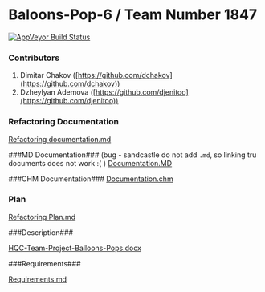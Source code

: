Baloons-Pop-6 / Team Number 1847
=============================================
 [![AppVeyor Build Status](https://ci.appveyor.com/api/projects/status/jku85e7p6yafriub/branch/master?svg=true)](https://ci.appveyor.com/project/dchakov/hqc-teamwork-baloons-pop-6/branch/master)

### Contributors ###


1. Dimitar Chakov ([https://github.com/dchakov](https://github.com/dchakov))
2. Dzheylyan Ademova ([https://github.com/djenitoo](https://github.com/djenitoo))


### Refactoring Documentation ###

[Refactoring documentation.md](https://github.com/HQC-Teamwork-Baloons-Pop-6/HQC-Teamwork-Baloons-Pop-6/blob/master/Refactoring%20Documentation.md)

###MD Documentation###
(bug - sandcastle do not add `.md`, so linking tru documents does not work :( )
[Documentation.MD](https://github.com/HQC-Teamwork-Baloons-Pop-6/HQC-Teamwork-Baloons-Pop-6/blob/master/Documentation/Help/Home.md)

###CHM Documentation###
[Documentation.chm](https://github.com/HQC-Teamwork-Baloons-Pop-6/HQC-Teamwork-Baloons-Pop-6/blob/master/Documentation/Help/Documentation.chm)

### Plan ###

[Refactoring Plan.md](https://github.com/HQC-Teamwork-Baloons-Pop-6/HQC-Teamwork-Baloons-Pop-6/blob/master/Refactoring%20Plan.md)

###Description###

[HQC-Team-Project-Balloons-Pops.docx](https://github.com/HQC-Teamwork-Baloons-Pop-6/HQC-Teamwork-Baloons-Pop-6/blob/master/HQC-Team-Project-Balloons-Pops.docx)

###Requirements###

[Requirements.md](https://github.com/HQC-Teamwork-Baloons-Pop-6/HQC-Teamwork-Baloons-Pop-6/blob/master/Requirements.md)
